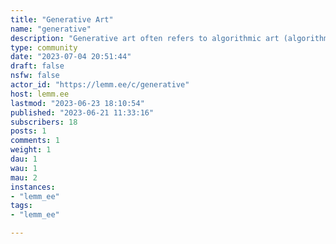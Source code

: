 ```yaml
---
title: "Generative Art" 
name: "generative"
description: "Generative art often refers to algorithmic art (algorithmically determined computer generated artwork)."
type: community
date: "2023-07-04 20:51:44"
draft: false
nsfw: false
actor_id: "https://lemm.ee/c/generative"
host: lemm.ee
lastmod: "2023-06-23 18:10:54"
published: "2023-06-21 11:33:16"
subscribers: 18
posts: 1
comments: 1
weight: 1
dau: 1
wau: 1
mau: 2
instances:
- "lemm_ee"
tags: 
- "lemm_ee"

---
```

